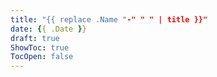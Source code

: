 ```yaml
---
title: "{{ replace .Name "-" " " | title }}"
date: {{ .Date }}
draft: true
ShowToc: true
TocOpen: false
---
```

